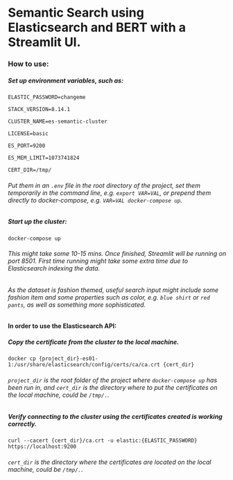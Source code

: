 # Semantic Search using Elasticsearch and BERT with a Streamlit UI.

### How to use:

##### Set up environment variables, such as:

    ELASTIC_PASSWORD=changeme

    STACK_VERSION=8.14.1

    CLUSTER_NAME=es-semantic-cluster

    LICENSE=basic

    ES_PORT=9200

    ES_MEM_LIMIT=1073741824

    CERT_DIR=/tmp/

###### Put them in an `.env` file in the root directory of the project, set them temporarily in the command line, e.g. `export VAR=VAL`, or prepend them directly to docker-compose, e.g. `VAR=VAL docker-compose up`.

##### Start up the cluster:

    docker-compose up

###### This might take some 10-15 mins. Once finished, Streamlit will be running on port 8501. First time running might take some extra time due to Elasticsearch indexing the data.

###### As the dataset is fashion themed, useful search input might include some fashion item and some properties such as color, e.g. `blue shirt` or `red pants`, as well as something more sophisticated.

#### In order to use the Elasticsearch API:

##### Copy the certificate from the cluster to the local machine.

    docker cp {project_dir}-es01-1:/usr/share/elasticsearch/config/certs/ca/ca.crt {cert_dir}

###### `project_dir` is the root folder of the project where `docker-compose up` has been run in, and `cert_dir` is the directory where to put the certificates on the local machine, could be `/tmp/.`.

##### Verify connecting to the cluster using the certificates created is working correctly.

    curl --cacert {cert_dir}/ca.crt -u elastic:{ELASTIC_PASSWORD} https://localhost:9200

###### `cert_dir` is the directory where the certificates are located on the local machine, could be `/tmp/.`.

